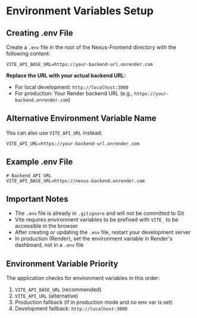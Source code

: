 # Environment Variables Setup

## Creating .env File

Create a `.env` file in the root of the Nexus-Frontend directory with the following content:

```env
VITE_API_BASE_URL=https://your-backend-url.onrender.com
```

**Replace the URL with your actual backend URL:**

- For local development: `http://localhost:3000`
- For production: Your Render backend URL (e.g., `https://your-backend.onrender.com`)

## Alternative Environment Variable Name

You can also use `VITE_API_URL` instead:

```env
VITE_API_URL=https://your-backend-url.onrender.com
```

## Example .env File

```env
# Backend API URL
VITE_API_BASE_URL=https://nexus-backend.onrender.com
```

## Important Notes

- The `.env` file is already in `.gitignore` and will not be committed to Git
- Vite requires environment variables to be prefixed with `VITE_` to be accessible in the browser
- After creating or updating the `.env` file, restart your development server
- In production (Render), set the environment variable in Render's dashboard, not in a `.env` file

## Environment Variable Priority

The application checks for environment variables in this order:
1. `VITE_API_BASE_URL` (recommended)
2. `VITE_API_URL` (alternative)
3. Production fallback (if in production mode and no env var is set)
4. Development fallback: `http://localhost:3000`

